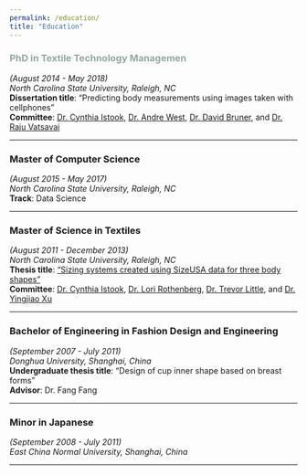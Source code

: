 ```yaml
---
permalink: /education/
title: "Education"
---
```


### <span style="color:#95A5A6">PhD in Textile Technology Managemen</span>  
*(August 2014 - May 2018)*  
*North Carolina State University, Raleigh, NC*  
**Dissertation title**: “Predicting body measurements using images taken with cellphones”  
**Committee**: [Dr. Cynthia Istook](https://textiles.ncsu.edu/blog/team/cynthia-istook/), [Dr. Andre West](https://textiles.ncsu.edu/blog/team/andre-west/), [Dr. David Bruner](https://www.linkedin.com/in/david-bruner-b870938/), and [Dr. Raju Vatsavai](https://www.csc.ncsu.edu/people/rrvatsav)

---
### Master of Computer Science 
*(August 2015 - May 2017)*  
*North Carolina State University, Raleigh, NC*  
**Track**: Data Science

---

### Master of Science in Textiles 
*(August 2011 - December 2013)*  
*North Carolina State University, Raleigh, NC*  
**Thesis title**: [“Sizing systems created using SizeUSA data for three body shapes”](https://catalog.lib.ncsu.edu/record/NCSU3128934)  
**Committee**: [Dr. Cynthia Istook](https://textiles.ncsu.edu/blog/team/cynthia-istook/), [Dr. Lori Rothenberg](https://textiles.ncsu.edu/blog/team/lori-rothenberg/), [Dr. Trevor Little](https://textiles.ncsu.edu/blog/team/trevor-little/), and [Dr. Yingjiao Xu](https://textiles.ncsu.edu/blog/team/yingjiao-xu/)

---
### Bachelor of Engineering in Fashion Design and Engineering  
*(September 2007 - July 2011)*  
*Donghua University, Shanghai, China*  
**Undergraduate thesis title**: “Design of cup inner shape based on breast forms”  
**Advisor**: Dr. Fang Fang

---
### Minor in Japanese 
*(September 2008 - July 2011)*  
*East China Normal University, Shanghai, China*

---

